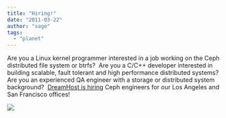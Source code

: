 ```yaml
---
title: "Hiring!"
date: "2011-03-22"
author: "sage"
tags: 
  - "planet"
---
```


Are you a Linux kernel programmer interested in a job working on the Ceph distributed file system or btrfs?  Are you a C/C++ developer interested in building scalable, fault tolerant and high performance distributed systems?   Are you an experienced QA engineer with a storage or distributed system background?  [DreamHost is hiring](http://dreamhost.com/jobs.html) Ceph engineers for our Los Angeles and San Francisco offices!

![](http://track.hubspot.com/__ptq.gif?a=268973&k=14&bu=http://ceph.com&r=http://ceph.com/uncategorized/hiring/&bvt=rss&p=wordpress)

